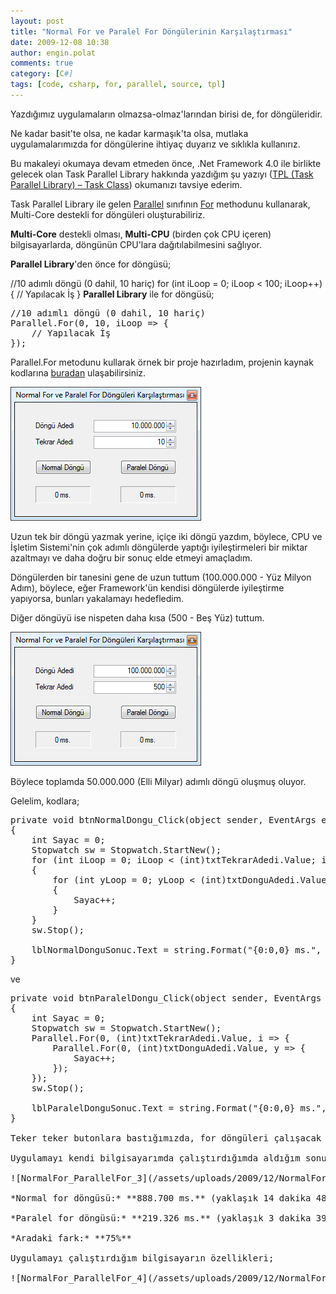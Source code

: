 ```yaml
---
layout: post
title: "Normal For ve Paralel For Döngülerinin Karşılaştırması"
date: 2009-12-08 10:38
author: engin.polat
comments: true
category: [C#]
tags: [code, csharp, for, parallel, source, tpl]
---
```

Yazdığımız uygulamaların olmazsa-olmaz'larından birisi de, for döngüleridir.

Ne kadar basit'te olsa, ne kadar karmaşık'ta olsa, mutlaka uygulamalarımızda for döngülerine ihtiyaç duyarız ve sıklıkla kullanırız.

Bu makaleyi okumaya devam etmeden önce, .Net Framework 4.0 ile birlikte gelecek olan Task Parallel Library hakkında yazdığım şu yazıyı (<a title="enginpolat.com: TPL (Task Parallel Library) – Task Class" href="/tpl-task-parallel-library-task-class/" target="_self">TPL (Task Parallel Library) – Task Class</a>) okumanızı tavsiye ederim.

Task Parallel Library ile gelen <a title="MSDN: Parallel Class Members" href="http://msdn.microsoft.com/en-us/library/system.threading.tasks.parallel_members(VS.100).aspx" target="_blank" rel="noopener">Parallel</a> sınıfının <a title="MSDN: Parallel.For Method" href="http://msdn.microsoft.com/en-us/library/system.threading.tasks.parallel.for(VS.100).aspx" target="_blank" rel="noopener">For</a> methodunu kullanarak, Multi-Core destekli for döngüleri oluşturabiliriz.

**Multi-Core** destekli olması, **Multi-CPU** (birden çok CPU içeren) bilgisayarlarda, döngünün CPU'lara dağıtılabilmesini sağlıyor.

**Parallel Library**'den önce for döngüsü;


//10 adımlı döngü (0 dahil, 10 hariç)
for (int iLoop = 0; iLoop &lt; 100; iLoop++)
{
    // Yapılacak İş
}</pre>
**Parallel Library** ile for döngüsü;
<pre class="brush:csharp">//10 adımlı döngü (0 dahil, 10 hariç)
Parallel.For(0, 10, iLoop =&gt; {
    // Yapılacak İş
});</pre>
Parallel.For metodunu kullarak örnek bir proje hazırladım, projenin kaynak kodlarına <a title="enginpolat.com: NormalFor_ParallelFor_Karsilastirma.rar" href="/assets/uploads/2009/12/NormalFor_ParallelFor_Karsilastirma.rar" target="_blank" rel="noopener">buradan</a> ulaşabilirsiniz.

![NormalFor_ParallelFor_1](/assets/uploads/2009/12/NormalFor_ParallelFor_1.png "NormalFor_ParallelFor_1")

Uzun tek bir döngü yazmak yerine, içiçe iki döngü yazdım, böylece, CPU ve İşletim Sistemi'nin çok adımlı döngülerde yaptığı iyileştirmeleri bir miktar azaltmayı ve daha doğru bir sonuç elde etmeyi amaçladım.

Döngülerden bir tanesini gene de uzun tuttum (100.000.000 - Yüz Milyon Adım), böylece, eğer Framework'ün kendisi döngülerde iyileştirme yapıyorsa, bunları yakalamayı hedefledim.

Diğer döngüyü ise nispeten daha kısa (500 - Beş Yüz) tuttum.

![NormalFor_ParallelFor_2](/assets/uploads/2009/12/NormalFor_ParallelFor_2.png "NormalFor_ParallelFor_2")

Böylece toplamda 50.000.000 (Elli Milyar) adımlı döngü oluşmuş oluyor.

Gelelim, kodlara;
<pre class="brush:csharp">private void btnNormalDongu_Click(object sender, EventArgs e)
{
    int Sayac = 0;
    Stopwatch sw = Stopwatch.StartNew();
    for (int iLoop = 0; iLoop &lt; (int)txtTekrarAdedi.Value; iLoop++)
    {
        for (int yLoop = 0; yLoop &lt; (int)txtDonguAdedi.Value; yLoop++)
        {
            Sayac++;
        }
    }
    sw.Stop();

    lblNormalDonguSonuc.Text = string.Format("{0:0,0} ms.", sw.ElapsedMilliseconds);
}</pre>
ve
<pre class="brush:csharp">private void btnParalelDongu_Click(object sender, EventArgs e)
{
    int Sayac = 0;
    Stopwatch sw = Stopwatch.StartNew();
    Parallel.For(0, (int)txtTekrarAdedi.Value, i =&gt; {
        Parallel.For(0, (int)txtDonguAdedi.Value, y =&gt; {
            Sayac++;
        });
    });
    sw.Stop();

    lblParalelDonguSonuc.Text = string.Format("{0:0,0} ms.", sw.ElapsedMilliseconds);
}

Teker teker butonlara bastığımızda, for döngüleri çalışacak ve sonuçları Label'larda göreceğiz.

Uygulamayı kendi bilgisayarımda çalıştırdığımda aldığım sonuçlar;

![NormalFor_ParallelFor_3](/assets/uploads/2009/12/NormalFor_ParallelFor_3.png "NormalFor_ParallelFor_3")

*Normal for döngüsü:* **888.700 ms.** (yaklaşık 14 dakika 48 saniye)

*Paralel for döngüsü:* **219.326 ms.** (yaklaşık 3 dakika 39 saniye)

*Aradaki fark:* **75%**

Uygulamayı çalıştırdığım bilgisayarın özellikleri;

![NormalFor_ParallelFor_4](/assets/uploads/2009/12/NormalFor_ParallelFor_4.png "NormalFor_ParallelFor_4")


